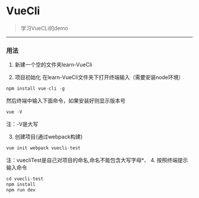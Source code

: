 # VueCli
>学习VueCLi的demo

*****
### 用法
1. 新建一个空的文件夹learn-VueCli

2. 项目初始化
在learn-VueCli文件夹下打开终端输入（需要安装node环境）
```javascript
npm install vue-cli -g
```
然后终端中输入下面命令，如果安装好则显示版本号
```javascript
vue -V
```
注：-V是大写

3. 创建项目(通过webpack构建)
```javascript
vue init webpack vuecli-test
```
注：vuecliTest是自己对项目的命名,命名不能包含大写字母*、
4. 按照终端提示输入命令
```javascript
cd vuecli-test
npm install
npm run dev
```
